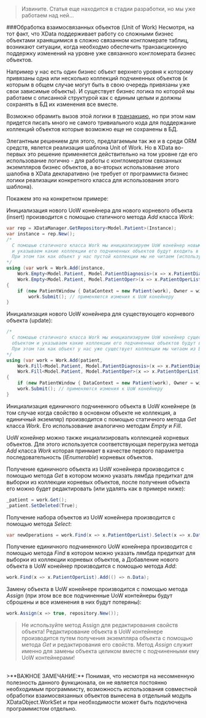 >Извините. Статья еще находится в стадии разработки, но мы уже работаем над ней...

###Обработка взаимосвязанных объектов (Unit of Work)
Несмотря, на тот факт, что XData поддерживает работу со сложными бизнес объектами хранящимися в сложно связанном конгломерате таблиц, возникают ситуации, когда необходмо обеспечить транзакционную поддержку изменений на уровне уже связанного конгломерата бизнес объектов. 

Например у нас есть один бизнес объект верхнего уровня к которому привязаны одна или несколько коллекций подчиненных объектов (к которым в общем случае могут быть в свою очередь привязаны уже свои зависимые объекты). И существует бизнес логика по которой мы работаем с описанной структурой как с единым целым и должны сохранять в БД их изменения все вместе.

Возможно обрамить вызов этой логики в [транзакцию](./tips_and_triks.md#Управление-транзакциями), но при этом нам придется писать много не самого тривиального кода для поддержание коллекций объектов которые возможно еще не сохранены в БД.

Элегантным решением для этого, предлагаемым так же и в среди ORM средств, явлется реализация шаблона Unit of Work. Но в XData во-первых это решение применяется действительно на том уровне где его использование логично - для работы с конгломератом связанных экземпляров бизнес объектов, а во-вторых использование этого шалобна в XData декларативно (не требует от программиста бизнес логики реализации конкретного класса для использования этого шаблона).

Покажем это на конкретном примере:

Инициализация нового UoW конейнера для нового корневого объекта (insert) производится с помощью статичного метода *Add* класса *Work*:
```csharp
var rep = XDataManager.GetRepository<Model.Patient>(Instance);
var instance = rep.New();
/* 
  С помошью статичного класса Work мы инициализируем UoW конейнер новым корневым объектом 
  и указываем какие коллекции его подчиненных объектов будут входить в UoW конейнер
  При этом так как объект у нас пустой коллекции мы не читаем (используем Work.Empty)
*/
using (var work = Work.Add(instance, 
    Work.Empty<Model.Patient, Model.PatientDiagnosis>(x => x.PatientDiagnosisList),
    Work.Empty<Model.Patient, Model.PatientOper>(x => x.PatientOperList)))
{
    if (new PatientWindow { DataContext = new Patient(work), Owner = window }.ShowDialog() == true)
        work.Submit(); // применяются измения к UoW конейнеру
}
```

Инициализация нового UoW конейнера для существующего корневого объекта (update):
```csharp
/* 
  С помошью статичного класса Work мы инициализируем UoW конейнер существующим корневым 
  объектом и указываем какие коллекции его подчиненных объектов будут входить в UoW конейнер
  При этом так как объект у нас уже существует коллекции мы читаем из БД (используем Work.Fill)
*/
using (var work = Work.Add(patient, 
    Work.Fill<Model.Patient, Model.PatientDiagnosis>(x => x.PatientDiagnosisList),
    Work.Fill<Model.Patient, Model.PatientOper>(x => x.PatientOperList)))
{
    if (new PatientWindow { DataContext = new Patient(work), Owner = window }.ShowDialog() != true) return;
    work.Submit(); // применяются измения к UoW конейнеру
}
```

Инициализация единичного подчиненного объекта в UoW конейнере (в том случае когда свойство в основном объекте не коллекция, а единичный экземляр) производится с помощью статичного метода *Get* класса *Work*. Его использование аналогично методам *Empty* и *Fill*.

UoW конейнер можно также инциализировать коллекцией корневых объектов. Для этого используется соответствующая перегрузка метода *Add* класса *Work* которая принмает в качестве первого параметра последовательность (*IEnumerable*) корневых объектов.

Получение единичного объекта из UoW конейнера производится с помощью метода *Get* в котором можно указать лямбда предиткат для выборки из коллекции корневых объектов, после получения объекта его можно будет редактировать (или удалять как в примере ниже):
```csharp
_patient = work.Get();
_patient.SetDeleted(True);
```

Получение набора объектов из UoW конейнера производится с помощью метода *Select*:
```csharp
var newOperations = work.Find(x => x.PatientOperList).Select(x => x.Date > startDate);
```

Получение единичного подчиненного UoW конейнера производится с помощью метода *Find* в котором можно указать лямбда предиткат для выборки из коллекции корневых объектов, а Добавление нового объекта в UoW конейнер производится с помощью метода *Add*:
```csharp
work.Find(x => x.PatientOperList).Add(() => n.Data);
```

Замену объекта в UoW конейнере производится с помощью метода *Assign* (при этом все все подчиненные UoW контейнеры будут сброшены и все изменения в них будут потеряны):
```csharp
work.Assign(x => true, repository.New());
```

>Не используйте метод Assign для редактирования свойств объекта! Редактирование объекта в UoW контейнере производится путем получения экземпляра объекта с помощью метода *Get* и редактирования его свойств. Метод *Assign* служит именно для замены объекта целиком вместе с подчиненными ему UoW контейнерами!
<br>
>**ВАЖНОЕ ЗАМЕЧАНИЕ:** Понимая, что несмотря на несомненную полезность данного функционала, он не является постоянно необходимым программисту, возможность использования совместной обработки взаимосвязанных объектов вынесена в отдельный модуль XDataObject.WorkSet и при необходимости может быть подключена программистом отдельно.
